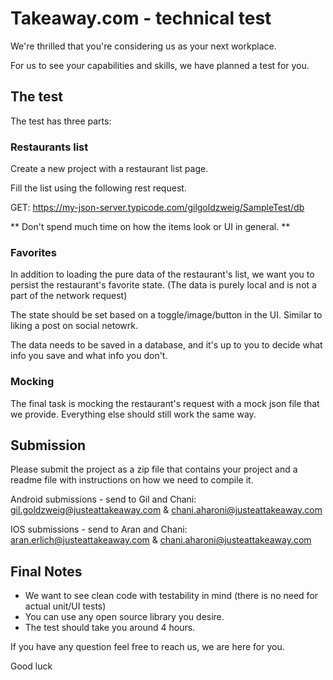 # Takeaway.com - technical test

We're thrilled that you're considering us as your next workplace.

For us to see your capabilities and skills, we have planned a test for you.

## The test

The test has three parts:

### Restaurants list
Create a new project with a restaurant list page. 

Fill the list using the following rest request.

GET:
https://my-json-server.typicode.com/gilgoldzweig/SampleTest/db

** Don't spend much time on how the items look or UI in general. **

### Favorites 

In addition to loading the pure data of the restaurant's list, we want you to persist the restaurant's favorite state. (The data is purely local and is not a part of the network request)

The state should be set based on a toggle/image/button in the UI. Similar to liking a post on social netowrk.

The data needs to be saved in a database, and it's up to you to decide what info you save and what info you don't.

### Mocking 

The final task is mocking the restaurant's request with a mock json file that we provide. Everything else should still work the same way.

##  Submission

Please submit the project as a zip file that contains your project and a readme file with instructions on how we need to compile it.

Android submissions - send to Gil and Chani:
gil.goldzweig@justeattakeaway.com & chani.aharoni@justeattakeaway.com

IOS submissions - send to Aran and Chani:
aran.erlich@justeattakeaway.com & chani.aharoni@justeattakeaway.com

## Final Notes 
 
- We want to see clean code with testability in mind (there is no need for actual unit/UI tests)
- You can use any open source library you desire.
- The test should take you around 4 hours.

If you have any question feel free to reach us, we are here for you.

Good luck


